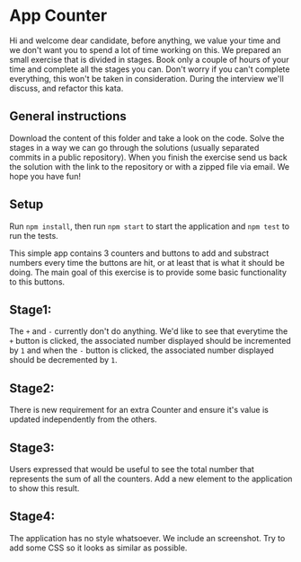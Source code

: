 # App Counter

Hi and welcome dear candidate, before anything, we value your time and we don't want you to spend a lot of time working on this. We prepared an small exercise that is divided in stages. Book only a couple of hours of your time and complete all the stages you can. Don't worry if you can't complete everything, this won't be taken in consideration. During the interview we'll discuss, and refactor this kata.


## General instructions
Download the content of this folder and take a look on the code. Solve the stages in a way we can go through the solutions (usually separated commits in a public repository). When you finish the exercise send us back the solution with the link to the repository or with a zipped file via email. We hope you have fun!

## Setup
Run `npm install`, then run `npm start` to start the application and `npm test` to run the tests.

This simple app contains 3 counters and buttons to add and substract numbers every time the buttons are hit, or at least that is what it should be doing. The main goal of this exercise is to provide some basic functionality to this buttons.


## Stage1:
The `+` and `-` currently don't do anything. We'd like to see that everytime
the `+` button is clicked, the associated number displayed should be incremented by `1` and when the `-` button is clicked, the associated number displayed should be decremented by `1`.
## Stage2:
There is new requirement for an extra Counter and ensure it's value is updated independently from the others.

## Stage3:
Users expressed that would be useful to see the total number that represents the sum of all the counters. Add a new element to the application to show this result.

## Stage4:
The application has no style whatsoever. We include an screenshot. Try to add some CSS so it looks as similar as possible.
